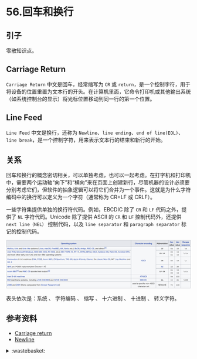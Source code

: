 # 56.回车和换行
## <a name="start"></a> 引子
零散知识点。

## Carriage Return
`Carriage Return` 中文是回车，经常缩写为 `CR` 或 `return`，是一个控制字符，用于将设备的位置重置为文本行的开头。在计算机里面，它命令打印机或其他输出系统（如系统控制台的显示）将光标位置移动到同一行的第一个位置。

## Line Feed
`Line Feed` 中文是换行，还称为 `Newline`、`line ending`、`end of line(EOL)`、`line break`，是一个控制字符，用来表示文本行的结束和新行的开始。

## 关系
回车和换行的概念密切相关，可以单独考虑，也可以一起考虑。在打字机和打印机中，需要两个运动轴“向下”和“横向”来在页面上创建新行，尽管机器的设计必须要分别考虑它们，但软件的抽象逻辑可以将它们合并为一个事件。这就是为什么字符编码中的换行可以定义为一个字符（通常称为 CR+LF 或 CRLF）。

一些字符集提供单独的换行符代码。例如，EBCDIC 除了 `CR` 和 `LF` 代码之外，提供了 `NL` 字符代码。Unicode 除了提供 ASCII 的 `CR` 和 `LF` 控制代码外，还提供 `next line（NEL）` 控制代码，以及 `line separator` 和 `paragraph separator` 标记的控制代码。

![56-code][url-local-code]

表头依次是：系统 、 字符编码 、 缩写 、 十六进制 、 十进制 、 转义字符。


## <a name="reference"></a> 参考资料
- [Carriage return][url-wiki-cr]
- [Newline][url-wiki-newline]



[url-base]:https://xxholic.github.io/segment

[url-wiki-cr]:https://en.wikipedia.org/wiki/Carriage_return
[url-wiki-newline]:https://en.wikipedia.org/wiki/Newline

[url-local-code]:../images/56/code.png

<details>
<summary>:wastebasket:</summary>

纯属瞎扯，如有雷同，纯属巧合。

最近看了[《克劳斯：圣诞节的秘密》](https://movie.douban.com/subject/26858510/?from=subject-page)，感觉挺有意思的，里面讲的圣诞节由来，之前没有看过或听过。故事情节，让传说变的更加贴近实际，例如在天上拉雪橇只是一次意外。但里面又有加入了一些魔幻的元素，例如男主与克劳斯的相遇，最后克劳斯的消失都带有魔幻色彩。总之整体上是一个老少咸宜的作品。

![url-local-poster][url-local-poster]


</details>

[url-local-poster]:../images/56/poster.png